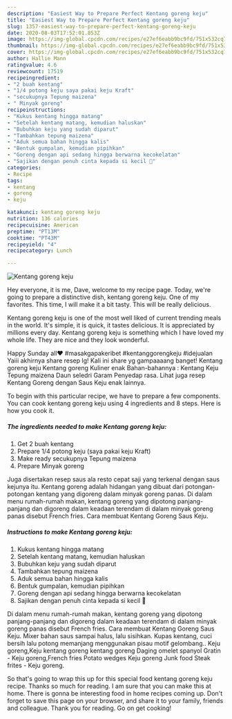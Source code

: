 ```yaml
---
description: "Easiest Way to Prepare Perfect Kentang goreng keju"
title: "Easiest Way to Prepare Perfect Kentang goreng keju"
slug: 1357-easiest-way-to-prepare-perfect-kentang-goreng-keju
date: 2020-08-03T17:52:01.853Z
image: https://img-global.cpcdn.com/recipes/e27ef6eabb9bc9fd/751x532cq70/kentang-goreng-keju-foto-resep-utama.jpg
thumbnail: https://img-global.cpcdn.com/recipes/e27ef6eabb9bc9fd/751x532cq70/kentang-goreng-keju-foto-resep-utama.jpg
cover: https://img-global.cpcdn.com/recipes/e27ef6eabb9bc9fd/751x532cq70/kentang-goreng-keju-foto-resep-utama.jpg
author: Hallie Mann
ratingvalue: 4.6
reviewcount: 17519
recipeingredient:
- "2 buah kentang"
- "1/4 potong keju saya pakai keju Kraft"
- "secukupnya Tepung maizena"
- " Minyak goreng"
recipeinstructions:
- "Kukus kentang hingga matang"
- "Setelah kentang matang, kemudian haluskan"
- "Bubuhkan keju yang sudah diparut"
- "Tambahkan tepung maizena"
- "Aduk semua bahan hingga kalis"
- "Bentuk gumpalan, kemudian pipihkan"
- "Goreng dengan api sedang hingga berwarna kecokelatan"
- "Sajikan dengan penuh cinta kepada si kecil 🥰"
categories:
- Recipe
tags:
- kentang
- goreng
- keju

katakunci: kentang goreng keju 
nutrition: 136 calories
recipecuisine: American
preptime: "PT13M"
cooktime: "PT43M"
recipeyield: "4"
recipecategory: Lunch

---
```



![Kentang goreng keju](https://img-global.cpcdn.com/recipes/e27ef6eabb9bc9fd/751x532cq70/kentang-goreng-keju-foto-resep-utama.jpg)

Hey everyone, it is me, Dave, welcome to my recipe page. Today, we're going to prepare a distinctive dish, kentang goreng keju. One of my favorites. This time, I will make it a bit tasty. This will be really delicious.

Kentang goreng keju is one of the most well liked of current trending meals in the world. It's simple, it is quick, it tastes delicious. It is appreciated by millions every day. Kentang goreng keju is something which I have loved my whole life. They are nice and they look wonderful.

Happy Sunday all❤️ #masakgapakeribet #kentanggorengkeju #idejualan Yaiii akhirnya share resep lg! Kali ini share yg gampaaaang banget! Kentang goreng keju Kentang goreng Kuliner enak Bahan-bahannya : Kentang Keju Tepung maizena Daun seledri Garam Penyedap rasa. Lihat juga resep Kentang Goreng dengan Saus Keju enak lainnya.


To begin with this particular recipe, we have to prepare a few components. You can cook kentang goreng keju using 4 ingredients and 8 steps. Here is how you cook it.

<!--inarticleads1-->

##### The ingredients needed to make Kentang goreng keju:

1. Get 2 buah kentang
1. Prepare 1/4 potong keju (saya pakai keju Kraft)
1. Make ready secukupnya Tepung maizena
1. Prepare  Minyak goreng


Juga disertakan resep saus ala resto cepat saji yang terkenal dengan saus kejunya itu. Kentang goreng adalah hidangan yang dibuat dari potongan-potongan kentang yang digoreng dalam minyak goreng panas. Di dalam menu rumah-rumah makan, kentang goreng yang dipotong panjang-panjang dan digoreng dalam keadaan terendam di dalam minyak goreng panas disebut French fries. Cara membuat Kentang Goreng Saus Keju. 

<!--inarticleads2-->

##### Instructions to make Kentang goreng keju:

1. Kukus kentang hingga matang
1. Setelah kentang matang, kemudian haluskan
1. Bubuhkan keju yang sudah diparut
1. Tambahkan tepung maizena
1. Aduk semua bahan hingga kalis
1. Bentuk gumpalan, kemudian pipihkan
1. Goreng dengan api sedang hingga berwarna kecokelatan
1. Sajikan dengan penuh cinta kepada si kecil 🥰


Di dalam menu rumah-rumah makan, kentang goreng yang dipotong panjang-panjang dan digoreng dalam keadaan terendam di dalam minyak goreng panas disebut French fries. Cara membuat Kentang Goreng Saus Keju. Mixer bahan saus sampai halus, lalu sisihkan. Kupas kentang, cuci bersih lalu potong memanjang menggunakan pisau motif gelombang.. Keju goreng,Keju kentang goreng kentang goreng Daging omelet spanyol Gratin - Keju goreng,French fries Potato wedges Keju goreng Junk food Steak frites - Keju goreng. 

So that's going to wrap this up for this special food kentang goreng keju recipe. Thanks so much for reading. I am sure that you can make this at home. There is gonna be interesting food in home recipes coming up. Don't forget to save this page on your browser, and share it to your family, friends and colleague. Thank you for reading. Go on get cooking!
